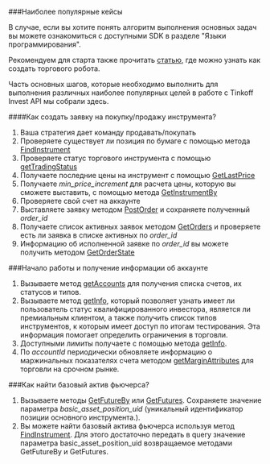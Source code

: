 ###Наиболее популярные кейсы

В случае, если вы хотите понять алгоритм выполнения основных задач вы можете ознакомиться с доступными SDK в разделе "Языки программирования".   

Рекомендуем для старта также прочитать [статью](https://habr.com/ru/companies/tinkoff/articles/709166/), где можно узнать как создать торгового робота.

Часть основных шагов, которые необходимо выполнить для выполнения различных наиболее популярных целей в работе с Tinkoff Invest API мы собрали здесь.

####Как создать заявку на покупку/продажу инструмента?

1. Ваша стратегия дает команду продавать/покупать
2. Проверяете существует ли позиция по бумаге с помощью метода [FindInstrument](/investAPI/instruments/#findinstrument)
3. Проверяете статус торгового инструмента с помощью  [getTradingStatus](/investAPI/marketdata/#gettradingstatus)
4. Получаете последние цены на инструмент с помощью [GetLastPrice](/investAPI/marketdata#getlastprices)
5. Получаете *min_price_increment* для расчета цены, которую вы сможете выставить, с помощью метода [GetInstrumentBy](/investAPI/instruments/#getinstrumentby)
6. Проверяете свой счет на аккаунте 
7. Выставляете заявку методом [PostOrder](/investAPI/orders#postorder) и сохраняете полученный *order_id*
8. Получаете список активных заявок методом [GetOrders](/investAPI/orders#getorders) и проверяете есть ли заявка в списке активных по *order_id*
9. Информацию об исполненной заявке по *order_id* вы можете получить методом [GetOrderState](/investAPI/orders#getorderstate)


###Начало работы и получение информации об  аккаунте

1. Вызываете метод [getAccounts](/investAPI/users#getaccounts) для получения списка счетов, их статусов и типов.
2. Вызываете метод [getInfo](/investAPI/users#getinfo), который позволяет узнать имеет ли пользователь статус квалифицированного инвестора, является ли 
премиальным клиентом, а также получить список типов инструментов, к которым имеет доступ по итогам тестирования. Эта информация помогает определить ограничения в торговли.
3. Доступными лимиты получаете с помощью метода [getInfo](/investAPI/users#getaccounts).
4. По *accountId* периодически обновляете информацию о маржинальных показателях счета методом [getMarginAttributes](/investAPI/users#getmarginattributes) для торговли на срочном рынке.

###Как найти базовый актив фьючерса?

1. Вызываете методы [GetFutureBy](/investAPI/instruments/#futureby) или [GetFutures](/investAPI/instruments/#futures). Сохраняете значение параметра *basic_asset_position_uid* (уникальный идентификатор позиции основного инструмента.).
2. Вы можете найти базовый актива фьючерса используя метод [FindInstrument](/investAPI/instruments/#findinstrument). Для этого достаточно передать в query значение параметра basic_asset_position_uid возвращаемое методами GetFutureBy и GetFutures.